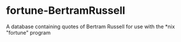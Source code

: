 # fortune-BertramRussell
A database containing quotes of Bertram Russell for use with the *nix "fortune" program
